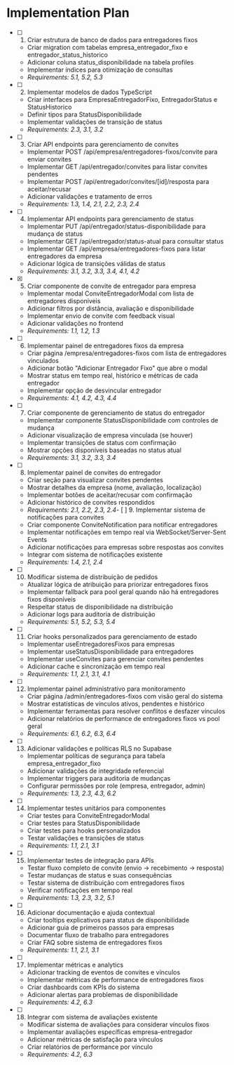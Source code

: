 # Implementation Plan

- [ ] 1. Criar estrutura de banco de dados para entregadores fixos
  - Criar migration com tabelas empresa_entregador_fixo e entregador_status_historico
  - Adicionar coluna status_disponibilidade na tabela profiles
  - Implementar índices para otimização de consultas
  - _Requirements: 5.1, 5.2, 5.3_

- [ ] 2. Implementar modelos de dados TypeScript
  - Criar interfaces para EmpresaEntregadorFixo, EntregadorStatus e StatusHistorico
  - Definir tipos para StatusDisponibilidade
  - Implementar validações de transição de status
  - _Requirements: 2.3, 3.1, 3.2_

- [ ] 3. Criar API endpoints para gerenciamento de convites
  - Implementar POST /api/empresa/entregadores-fixos/convite para enviar convites
  - Implementar GET /api/entregador/convites para listar convites pendentes
  - Implementar POST /api/entregador/convites/[id]/resposta para aceitar/recusar
  - Adicionar validações e tratamento de erros
  - _Requirements: 1.3, 1.4, 2.1, 2.2, 2.3, 2.4_

- [ ] 4. Implementar API endpoints para gerenciamento de status
  - Implementar PUT /api/entregador/status-disponibilidade para mudança de status
  - Implementar GET /api/entregador/status-atual para consultar status
  - Implementar GET /api/empresa/entregadores-fixos para listar entregadores da empresa
  - Adicionar lógica de transições válidas de status
  - _Requirements: 3.1, 3.2, 3.3, 3.4, 4.1, 4.2_

- [x] 5. Criar componente de convite de entregador para empresa


  - Implementar modal ConviteEntregadorModal com lista de entregadores disponíveis
  - Adicionar filtros por distância, avaliação e disponibilidade
  - Implementar envio de convite com feedback visual
  - Adicionar validações no frontend
  - _Requirements: 1.1, 1.2, 1.3_


- [ ] 6. Implementar painel de entregadores fixos da empresa
  - Criar página /empresa/entregadores-fixos com lista de entregadores vinculados
  - Adicionar botão "Adicionar Entregador Fixo" que abre o modal
  - Mostrar status em tempo real, histórico e métricas de cada entregador
  - Implementar opção de desvincular entregador
  - _Requirements: 4.1, 4.2, 4.3, 4.4_

- [ ] 7. Criar componente de gerenciamento de status do entregador
  - Implementar componente StatusDisponibilidade com controles de mudança
  - Adicionar visualização de empresa vinculada (se houver)
  - Implementar transições de status com confirmação
  - Mostrar opções disponíveis baseadas no status atual
  - _Requirements: 3.1, 3.2, 3.3, 3.4_

- [ ] 8. Implementar painel de convites do entregador
  - Criar seção para visualizar convites pendentes
  - Mostrar detalhes da empresa (nome, avaliação, localização)
  - Implementar botões de aceitar/recusar com confirmação
  - Adicionar histórico de convites respondidos
  - _Requirements: 2.1, 2.2, 2.3, 2.4_- [
 ] 9. Implementar sistema de notificações para convites
  - Criar componente ConviteNotification para notificar entregadores
  - Implementar notificações em tempo real via WebSocket/Server-Sent Events
  - Adicionar notificações para empresas sobre respostas aos convites
  - Integrar com sistema de notificações existente
  - _Requirements: 1.4, 2.1, 2.4_

- [ ] 10. Modificar sistema de distribuição de pedidos
  - Atualizar lógica de atribuição para priorizar entregadores fixos
  - Implementar fallback para pool geral quando não há entregadores fixos disponíveis
  - Respeitar status de disponibilidade na distribuição
  - Adicionar logs para auditoria de distribuição
  - _Requirements: 5.1, 5.2, 5.3, 5.4_

- [ ] 11. Criar hooks personalizados para gerenciamento de estado
  - Implementar useEntregadoresFixos para empresas
  - Implementar useStatusDisponibilidade para entregadores
  - Implementar useConvites para gerenciar convites pendentes
  - Adicionar cache e sincronização em tempo real
  - _Requirements: 1.1, 2.1, 3.1, 4.1_

- [ ] 12. Implementar painel administrativo para monitoramento
  - Criar página /admin/entregadores-fixos com visão geral do sistema
  - Mostrar estatísticas de vínculos ativos, pendentes e histórico
  - Implementar ferramentas para resolver conflitos e desfazer vínculos
  - Adicionar relatórios de performance de entregadores fixos vs pool geral
  - _Requirements: 6.1, 6.2, 6.3, 6.4_

- [ ] 13. Adicionar validações e políticas RLS no Supabase
  - Implementar políticas de segurança para tabela empresa_entregador_fixo
  - Adicionar validações de integridade referencial
  - Implementar triggers para auditoria de mudanças
  - Configurar permissões por role (empresa, entregador, admin)
  - _Requirements: 1.3, 2.3, 4.3, 6.2_

- [ ] 14. Implementar testes unitários para componentes
  - Criar testes para ConviteEntregadorModal
  - Criar testes para StatusDisponibilidade
  - Criar testes para hooks personalizados
  - Testar validações e transições de status
  - _Requirements: 1.1, 2.1, 3.1_

- [ ] 15. Implementar testes de integração para APIs
  - Testar fluxo completo de convite (envio → recebimento → resposta)
  - Testar mudanças de status e suas consequências
  - Testar sistema de distribuição com entregadores fixos
  - Verificar notificações em tempo real
  - _Requirements: 1.3, 2.3, 3.2, 5.1_

- [ ] 16. Adicionar documentação e ajuda contextual
  - Criar tooltips explicativos para status de disponibilidade
  - Adicionar guia de primeiros passos para empresas
  - Documentar fluxo de trabalho para entregadores
  - Criar FAQ sobre sistema de entregadores fixos
  - _Requirements: 1.1, 2.1, 3.1_

- [ ] 17. Implementar métricas e analytics
  - Adicionar tracking de eventos de convites e vínculos
  - Implementar métricas de performance de entregadores fixos
  - Criar dashboards com KPIs do sistema
  - Adicionar alertas para problemas de disponibilidade
  - _Requirements: 4.2, 6.3_

- [ ] 18. Integrar com sistema de avaliações existente
  - Modificar sistema de avaliações para considerar vínculos fixos
  - Implementar avaliações específicas empresa-entregador
  - Adicionar métricas de satisfação para vínculos
  - Criar relatórios de performance por vínculo
  - _Requirements: 4.2, 6.3_